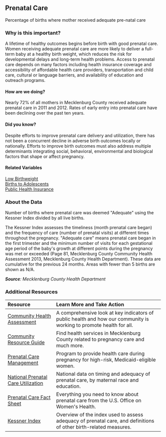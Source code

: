 ﻿## Prenatal Care
Percentage of births where mother received adequate pre-natal care

### Why is this important?
A lifetime of healthy outcomes begins before birth with good prenatal care. Women receiving adequate prenatal care are more likely to deliver a full-term baby at a healthy birth weight, which reduces the risk for developmental delays and long-term health problems. Access to prenatal care depends on many factors including health insurance coverage and accessibility of affordable health care providers, transportation and child care, cultural or language barriers, and availability of education and outreach programs.

#### How are we doing?
Nearly 72% of all mothers in Mecklenburg County received adequate prenatal care in 2011 and 2012. Rates of early entry into prenatal care have been declining over the past ten years.

#### Did you know?
Despite efforts to improve prenatal care delivery and utilization, there has not been a concurrent decline 	in adverse birth outcomes locally or nationally. Efforts to improve birth outcomes must also address multiple determinants integrating social, behavioral, environmental and biological factors that shape or affect pregnancy.

#### Related Variables
<a href="javascript:void(0)" onclick="model.metricId = 'm55'">Low Birthweight</a>  
<a href="javascript:void(0)" onclick="model.metricId = 'm54'">Births to Adolescents</a>  
<a href="javascript:void(0)" onclick="model.metricId = 'm81'">Public Health Insurance</a>  

### About the Data 
Number of births where prenatal care was deemed "Adequate" using the Kessner Index divided by all live births. 

The Kessner Index assesses the timeliness (month prenatal care began) and the frequency of care (number of prenatal visits) at different times throughout the pregnancy. "Adequate care" means prenatal care began in the first trimester and the minimum number of visits for each gestational age period of the baby's growth at different points during the pregnancy was met or exceeded (Page 81, Mecklenburg County Community Health Assessment 2013, Mecklenburg County Health Department). These data are cumulative for the previous 24 months. Areas with fewer than 5 births are shown as N/A. 

_**Source**: Mecklenburg County Health Department_

### Additional Resources
| Resource | Learn More and Take Action | 
|:--- | :--- |
|[Community Health Assessment](http://charmeck.org/mecklenburg/county/HealthDepartment/HealthStatistics/Pages/default.aspx)| A comprehensive look at key indicators of public health and how our community is working to promote health for all.
|[Community Resource Guide](http://charmeck.org/mecklenburg/county/HealthDepartment/CommunityHealthServices/Pages/ResourceGuide.aspx)| Find health services in Mecklenburg County related to pregnancy care and much more.
|[Prenatal Care Management](http://charmeck.org/mecklenburg/county/HealthDepartment/CommunityHealthServices/Pages/MaternityCareCoordination.aspx)| Program to provide health care during pregnancy for high-risk, Medicaid-eligible women.
|[National Prenatal Care Utilization](http://mchb.hrsa.gov/chusa13/health-services-utilization/p/prenatal-care-utilization.html)| National data on timing and adequacy of prenatal care, by maternal race and education.
|[Prenatal Care Fact Sheet](http://womenshealth.gov/publications/our-publications/fact-sheet/prenatal-care.html)| Everything you need to know about prenatal care from the U.S. Office on Women's Health.
|[Kessner Index](https://www.dhs.wisconsin.gov/wish/measures.htm)|Overview of the index used to assess adequacy of prenatal care, and definitions of other birth-related measures.